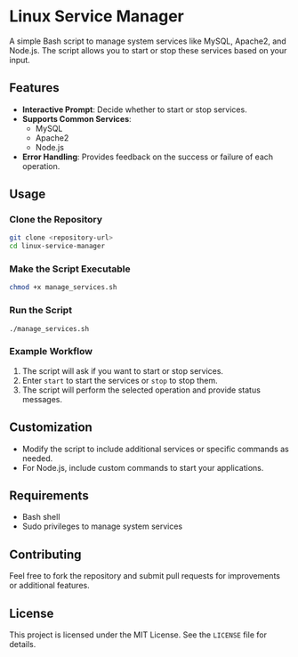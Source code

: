 
# Linux Service Manager

A simple Bash script to manage system services like MySQL, Apache2, and Node.js. The script allows you to start or stop these services based on your input.

## Features

- **Interactive Prompt**: Decide whether to start or stop services.
- **Supports Common Services**:
  - MySQL
  - Apache2
  - Node.js
- **Error Handling**: Provides feedback on the success or failure of each operation.

## Usage

### Clone the Repository
```bash
git clone <repository-url>
cd linux-service-manager
```

### Make the Script Executable
```bash
chmod +x manage_services.sh
```

### Run the Script
```bash
./manage_services.sh
```

### Example Workflow
1. The script will ask if you want to start or stop services.
2. Enter `start` to start the services or `stop` to stop them.
3. The script will perform the selected operation and provide status messages.

## Customization

- Modify the script to include additional services or specific commands as needed.
- For Node.js, include custom commands to start your applications.

## Requirements

- Bash shell
- Sudo privileges to manage system services

## Contributing

Feel free to fork the repository and submit pull requests for improvements or additional features.

## License

This project is licensed under the MIT License. See the `LICENSE` file for details.
